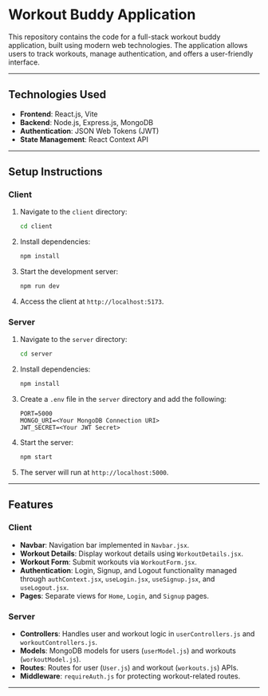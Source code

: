# Workout Buddy Application

This repository contains the code for a full-stack workout buddy application, built using modern web technologies. The application allows users to track workouts, manage authentication, and offers a user-friendly interface.

---

## Technologies Used

- **Frontend**: React.js, Vite
- **Backend**: Node.js, Express.js, MongoDB
- **Authentication**: JSON Web Tokens (JWT)
- **State Management**: React Context API

---

## Setup Instructions

### Client

1. Navigate to the `client` directory:
   ```bash
   cd client
   ```

2. Install dependencies:
   ```bash
   npm install
   ```

3. Start the development server:
   ```bash
   npm run dev
   ```

4. Access the client at `http://localhost:5173`.

### Server

1. Navigate to the `server` directory:
   ```bash
   cd server
   ```

2. Install dependencies:
   ```bash
   npm install
   ```

3. Create a `.env` file in the `server` directory and add the following:
   ```env
   PORT=5000
   MONGO_URI=<Your MongoDB Connection URI>
   JWT_SECRET=<Your JWT Secret>
   ```

4. Start the server:
   ```bash
   npm start
   ```

5. The server will run at `http://localhost:5000`.

---

## Features

### Client
- **Navbar**: Navigation bar implemented in `Navbar.jsx`.
- **Workout Details**: Display workout details using `WorkoutDetails.jsx`.
- **Workout Form**: Submit workouts via `WorkoutForm.jsx`.
- **Authentication**: Login, Signup, and Logout functionality managed through `authContext.jsx`, `useLogin.jsx`, `useSignup.jsx`, and `useLogout.jsx`.
- **Pages**: Separate views for `Home`, `Login`, and `Signup` pages.

### Server
- **Controllers**: Handles user and workout logic in `userControllers.js` and `workoutControllers.js`.
- **Models**: MongoDB models for users (`userModel.js`) and workouts (`workoutModel.js`).
- **Routes**: Routes for user (`User.js`) and workout (`workouts.js`) APIs.
- **Middleware**: `requireAuth.js` for protecting workout-related routes.

---
